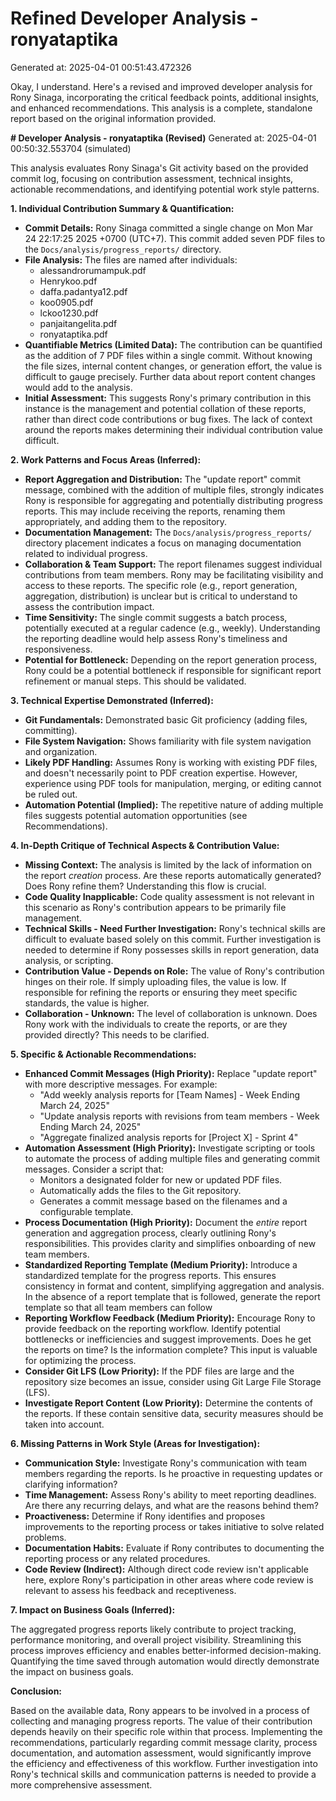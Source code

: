 # Refined Developer Analysis - ronyataptika
Generated at: 2025-04-01 00:51:43.472326

Okay, I understand. Here's a revised and improved developer analysis for Rony Sinaga, incorporating the critical feedback points, additional insights, and enhanced recommendations. This analysis is a complete, standalone report based on the original information provided.

**# Developer Analysis - ronyataptika (Revised)**
Generated at: 2025-04-01 00:50:32.553704 (simulated)

This analysis evaluates Rony Sinaga's Git activity based on the provided commit log, focusing on contribution assessment, technical insights, actionable recommendations, and identifying potential work style patterns.

**1. Individual Contribution Summary & Quantification:**

*   **Commit Details:** Rony Sinaga committed a single change on Mon Mar 24 22:17:25 2025 +0700 (UTC+7). This commit added seven PDF files to the `Docs/analysis/progress_reports/` directory.
*   **File Analysis:** The files are named after individuals:
    *   alessandrorumampuk.pdf
    *   Henrykoo.pdf
    *   daffa.padantya12.pdf
    *   koo0905.pdf
    *   lckoo1230.pdf
    *   panjaitangelita.pdf
    *   ronyataptika.pdf
*   **Quantifiable Metrics (Limited Data):**  The contribution can be quantified as the addition of 7 PDF files within a single commit.  Without knowing the file sizes, internal content changes, or generation effort, the value is difficult to gauge precisely.  Further data about report content changes would add to the analysis.
*   **Initial Assessment:** This suggests Rony's primary contribution in this instance is the management and potential collation of these reports, rather than direct code contributions or bug fixes. The lack of context around the reports makes determining their individual contribution value difficult.

**2. Work Patterns and Focus Areas (Inferred):**

*   **Report Aggregation and Distribution:** The "update report" commit message, combined with the addition of multiple files, strongly indicates Rony is responsible for aggregating and potentially distributing progress reports. This may include receiving the reports, renaming them appropriately, and adding them to the repository.
*   **Documentation Management:** The `Docs/analysis/progress_reports/` directory placement indicates a focus on managing documentation related to individual progress.
*   **Collaboration & Team Support:**  The report filenames suggest individual contributions from team members.  Rony may be facilitating visibility and access to these reports. The specific role (e.g., report generation, aggregation, distribution) is unclear but is critical to understand to assess the contribution impact.
*   **Time Sensitivity:** The single commit suggests a batch process, potentially executed at a regular cadence (e.g., weekly). Understanding the reporting deadline would help assess Rony's timeliness and responsiveness.
*   **Potential for Bottleneck:** Depending on the report generation process, Rony could be a potential bottleneck if responsible for significant report refinement or manual steps. This should be validated.

**3. Technical Expertise Demonstrated (Inferred):**

*   **Git Fundamentals:** Demonstrated basic Git proficiency (adding files, committing).
*   **File System Navigation:** Shows familiarity with file system navigation and organization.
*   **Likely PDF Handling:** Assumes Rony is working with existing PDF files, and doesn't necessarily point to PDF creation expertise. However, experience using PDF tools for manipulation, merging, or editing cannot be ruled out.
*   **Automation Potential (Implied):**  The repetitive nature of adding multiple files suggests potential automation opportunities (see Recommendations).

**4. In-Depth Critique of Technical Aspects & Contribution Value:**

*   **Missing Context:** The analysis is limited by the lack of information on the report *creation* process. Are these reports automatically generated? Does Rony refine them? Understanding this flow is crucial.
*   **Code Quality Inapplicable:** Code quality assessment is not relevant in this scenario as Rony's contribution appears to be primarily file management.
*   **Technical Skills - Need Further Investigation:** Rony's technical skills are difficult to evaluate based solely on this commit.  Further investigation is needed to determine if Rony possesses skills in report generation, data analysis, or scripting.
*   **Contribution Value - Depends on Role:** The value of Rony's contribution hinges on their role. If simply uploading files, the value is low. If responsible for refining the reports or ensuring they meet specific standards, the value is higher.
*   **Collaboration - Unknown:** The level of collaboration is unknown. Does Rony work with the individuals to create the reports, or are they provided directly? This needs to be clarified.

**5. Specific & Actionable Recommendations:**

*   **Enhanced Commit Messages (High Priority):**  Replace "update report" with more descriptive messages. For example:
    *   "Add weekly analysis reports for [Team Names] - Week Ending March 24, 2025"
    *   "Update analysis reports with revisions from team members - Week Ending March 24, 2025"
    *   "Aggregate finalized analysis reports for [Project X] - Sprint 4"
*   **Automation Assessment (High Priority):**  Investigate scripting or tools to automate the process of adding multiple files and generating commit messages.  Consider a script that:
    *   Monitors a designated folder for new or updated PDF files.
    *   Automatically adds the files to the Git repository.
    *   Generates a commit message based on the filenames and a configurable template.
*   **Process Documentation (High Priority):** Document the *entire* report generation and aggregation process, clearly outlining Rony's responsibilities. This provides clarity and simplifies onboarding of new team members.
*   **Standardized Reporting Template (Medium Priority):** Introduce a standardized template for the progress reports. This ensures consistency in format and content, simplifying aggregation and analysis. In the absence of a report template that is followed, generate the report template so that all team members can follow
*   **Reporting Workflow Feedback (Medium Priority):** Encourage Rony to provide feedback on the reporting workflow. Identify potential bottlenecks or inefficiencies and suggest improvements. Does he get the reports on time? Is the information complete? This input is valuable for optimizing the process.
*   **Consider Git LFS (Low Priority):** If the PDF files are large and the repository size becomes an issue, consider using Git Large File Storage (LFS).
*   **Investigate Report Content (Low Priority):** Determine the contents of the reports. If these contain sensitive data, security measures should be taken into account.

**6. Missing Patterns in Work Style (Areas for Investigation):**

*   **Communication Style:** Investigate Rony's communication with team members regarding the reports. Is he proactive in requesting updates or clarifying information?
*   **Time Management:** Assess Rony's ability to meet reporting deadlines. Are there any recurring delays, and what are the reasons behind them?
*   **Proactiveness:** Determine if Rony identifies and proposes improvements to the reporting process or takes initiative to solve related problems.
*   **Documentation Habits:** Evaluate if Rony contributes to documenting the reporting process or any related procedures.
*   **Code Review (Indirect):** Although direct code review isn't applicable here, explore Rony's participation in other areas where code review is relevant to assess his feedback and receptiveness.

**7. Impact on Business Goals (Inferred):**

The aggregated progress reports likely contribute to project tracking, performance monitoring, and overall project visibility. Streamlining this process improves efficiency and enables better-informed decision-making. Quantifying the time saved through automation would directly demonstrate the impact on business goals.

**Conclusion:**

Based on the available data, Rony appears to be involved in a process of collecting and managing progress reports. The value of their contribution depends heavily on their specific role within that process. Implementing the recommendations, particularly regarding commit message clarity, process documentation, and automation assessment, would significantly improve the efficiency and effectiveness of this workflow. Further investigation into Rony's technical skills and communication patterns is needed to provide a more comprehensive assessment.
